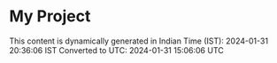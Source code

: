 # My Project

This content is dynamically generated in Indian Time (IST): 2024-01-31 20:36:06 IST
Converted to UTC: 2024-01-31 15:06:06 UTC
